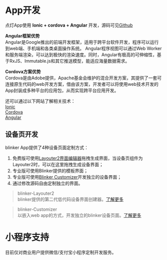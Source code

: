 # App开发  
点灯App使用 **Ionic + cordova + Angular** 开发，源码可见[Github](https://github.com/blinker-iot/blinker-app)  

**Angular框架优势**  
Angular是Google推出的前端开发框架，适用于跨平台软件开发，程序可以运行到web端、手机端和各类桌面操作系统。
Angular程序视图可以通过Web Worker和服务端渲染，可以达到极快的渲染速度。同时，Angular有极高的可伸缩性，基于RxJS、Immutable.js和其它推送模型，能适应海量数据需求。  

**Cordova方案优势**  
Cordova是由Adobe提供，Apache基金会维护的混合开发方案，其提供了一套可连接原生代码的web开发方案，借由该方案，开发者可以将使用web技术开发的App封装成多种平台的应用包，从而实现跨平台应用开发。  


还可以通过以下网站了解相关技术：  
[Ionic](https://ionicframework.com/)  
[Cordova](https://cordova.apache.org/)  
[Angular](https://angular.io/)  


## 设备页开发  
blinker App提供了4种设备页面定制方式：  
1. 免费版可使用[Layouter2界面编辑器](https://diandeng.tech/doc/layouter-2)拖拽生成界面，当设备页组件为Layouter2时，可以在这里拖拽生成设备界面；  
2. 专业版可使用Blinker提供的模板界面；  
3. 专业版可使用[Blinker Customizer](https://diandeng.tech/doc/customizer)开发独立的设备界面；  
4. 通过修改源码自由定制独立的界面。  

> blinker-Layouter2  
> blinker提供的第二代低代码设备界面创建器。[了解更多](https://diandeng.tech/doc/layouter-2)  

> blinker-Customizer  
> 以嵌入web app的方式，开发独立的blinker设备页面。[了解更多](https://diandeng.tech/doc/customizer)  

# 小程序支持  
目前仅对商业用户提供微信/支付宝小程序定制开发服务。  